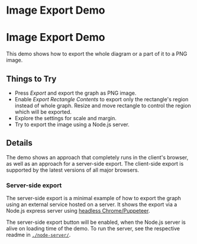 <!--
 //////////////////////////////////////////////////////////////////////////////
 // @license
 // This file is part of yFiles for HTML 2.6.
 // Use is subject to license terms.
 //
 // Copyright (c) 2000-2023 by yWorks GmbH, Vor dem Kreuzberg 28,
 // 72070 Tuebingen, Germany. All rights reserved.
 //
 //////////////////////////////////////////////////////////////////////////////
-->
# Image Export Demo

# Image Export Demo

This demo shows how to export the whole diagram or a part of it to a PNG image.

## Things to Try

- Press _Export_ and export the graph as PNG image.
- Enable _Export Rectangle Contents_ to export only the rectangle's region instead of whole graph. Resize and move rectangle to control the region which will be exported.
- Explore the settings for scale and margin.
- Try to export the image using a Node.js server.

## Details

The demo shows an approach that completely runs in the client's browser, as well as an approach for a server-side export. The client-side export is supported by the latest versions of all major browsers.

### Server-side export

The server-side export is a minimal example of how to export the graph using an external service hosted on a server. It shows the export via a Node.js express server using [headless Chrome/Puppeteer](https://developers.google.com/web/tools/puppeteer/).

The server-side export button will be enabled, when the Node.js server is alive on loading time of the demo. To run the server, see the respective readme in [`./node-server/`](node-server/README.html).
